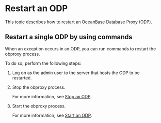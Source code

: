 # Restart an ODP

This topic describes how to restart an OceanBase Database Proxy (ODP).

## Restart a single ODP by using commands

When an exception occurs in an ODP, you can run commands to restart the obproxy process.

To do so, perform the following steps:

1. Log on as the admin user to the server that hosts the ODP to be restarted.

2. Stop the obproxy process.

   For more information, see [Stop an ODP](../300.manage-obproxy/400.stop-obproxy.md).

3. Start the obproxy process.

   For more information, see [Start an ODP](../300.manage-obproxy/200.start-obproxy.md).
